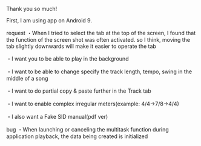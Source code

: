 


Thank you so much!

First, I am using app on Android 9.

request
・When I tried to select the tab at the top of the screen, I found that the function of the screen shot was often activated. so I think, moving the tab slightly downwards will make it easier to operate the tab

・I want you to be able to play in the background

・I want to be able to change specify the track length, tempo, swing in the middle of a song

・I want to do partial copy & paste further in the Track tab

・I want to enable complex irregular meters(example: 4/4→7/8→4/4)

・I also want a Fake SID manual(pdf ver)

bug
・When launching or canceling the multitask function during application playback, the data being created is initialized
